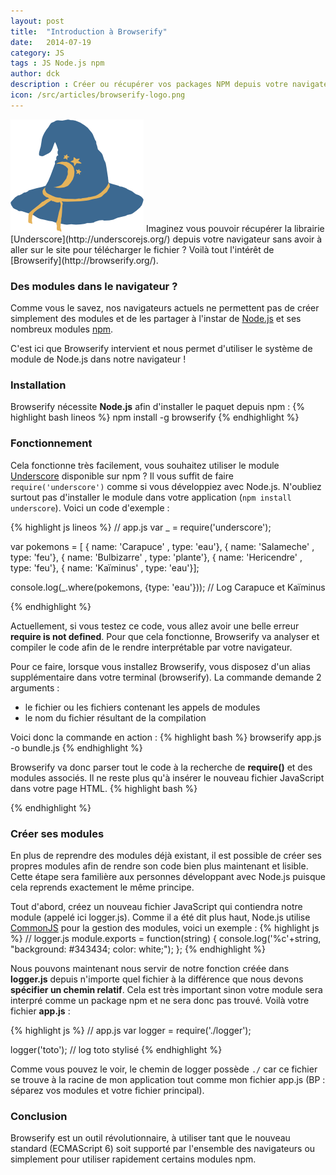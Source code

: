 ```yaml
---
layout: post
title:  "Introduction à Browserify"
date:   2014-07-19
category: JS
tags : JS Node.js npm
author: dck
description : Créer ou récupérer vos packages NPM depuis votre navigateur très facilement avec Browserify.
icon: /src/articles/browserify-logo.png
---
```


<img src="/src/articles/browserify-logo.png" class="pull-left" alt="Browserify logo" />
Imaginez vous pouvoir récupérer la librairie [Underscore](http://underscorejs.org/) depuis votre navigateur sans avoir à aller sur le site pour télécharger le fichier ? Voilà tout l'intérêt de [Browserify](http://browserify.org/).

### Des modules dans le navigateur ?

Comme vous le savez, nos navigateurs actuels ne permettent pas de créer simplement des modules et de les partager à l'instar de [Node.js](http://nodejs.org) et ses nombreux modules [npm](http://npm.org). 

C'est ici que Browserify intervient et nous permet d'utiliser le système de module de Node.js dans notre navigateur !


### Installation

Browserify nécessite **Node.js** afin d'installer le paquet depuis npm :
{% highlight bash lineos %}
	npm install -g browserify
{% endhighlight %}


### Fonctionnement

Cela fonctionne très facilement, vous souhaitez utiliser le module [Underscore](http://undescorejs.org) disponible sur npm ? Il vous suffit de faire `require('underscore')` comme si vous développiez avec Node.js. 
N'oubliez surtout pas d'installer le module dans votre application (`npm install underscore`).
Voici un code d'exemple :

{% highlight js lineos %}
// app.js
var _ = require('underscore');

var pokemons = [
 { name: 'Carapuce'   , type: 'eau'},
 { name: 'Salameche'  , type: 'feu'},
 { name: 'Bulbizarre' , type: 'plante'},
 { name: 'Hericendre' , type: 'feu'},
 { name: 'Kaïminus'   , type: 'eau'}];

console.log(_.where(pokemons, {type: 'eau'})); // Log Carapuce et Kaïminus

{% endhighlight %}

Actuellement, si vous testez ce code, vous allez avoir une belle erreur **require is not defined**. Pour que cela fonctionne, Browserify va analyser et compiler le code afin de le rendre interprétable par votre navigateur.

Pour ce faire, lorsque vous installez Browserify, vous disposez d'un alias supplémentaire dans votre terminal (browserify). La commande demande 2 arguments :

- le fichier ou les fichiers contenant les appels de modules
- le nom du fichier résultant de la compilation
 
Voici donc la commande en action :
{% highlight bash %}
browserify app.js -o bundle.js
{% endhighlight %}

Browserify va donc parser tout le code à la recherche de **require()** et des modules associés. Il ne reste plus qu'à insérer le nouveau fichier JavaScript dans votre page HTML.
{% highlight bash %}
<script src="bundle.js"></script>
{% endhighlight %}

### Créer ses modules

En plus de reprendre des modules déjà existant, il est possible de créer ses propres modules afin de rendre son code bien plus maintenant et lisible. Cette étape sera familière aux personnes développant avec Node.js puisque cela reprends exactement le même principe.

Tout d'abord, créez un nouveau fichier JavaScript qui contiendra notre module (appelé ici logger.js). Comme il a été dit plus haut, Node.js utilise [CommonJS](http://wiki.commonjs.org/wiki/CommonJS) pour la gestion des modules, voici un exemple :
{% highlight js %}
// logger.js
module.exports = function(string) {
  console.log('%c'+string, "background: #343434; color: white;");
};
{% endhighlight %}

Nous pouvons maintenant nous servir de notre fonction créée dans __logger.js__ depuis n'importe quel fichier à la différence que nous devons **spécifier un chemin relatif**. Cela est très important sinon votre module sera interpré comme un package npm et ne sera donc pas trouvé.
Voilà votre fichier **app.js** :

{% highlight js %}
// app.js
var logger = require('./logger');

logger('toto'); // log toto stylisé
{% endhighlight %}

Comme vous pouvez le voir, le chemin de logger possède `./` car ce fichier se trouve à la racine de mon application tout comme mon fichier app.js (BP : séparez vos modules et votre fichier principal).


### Conclusion
Browserify est un outil révolutionnaire, à utiliser tant que le nouveau standard (ECMAScript 6) soit supporté par l'ensemble des navigateurs ou simplement pour utiliser rapidement certains modules npm.
